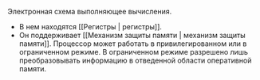 Электронная схема выполняющее вычисления. 
- В нем находятся [[Регистры | регистры]]. 
- Он поддерживает [[Механизм защиты памяти | механизм защиты памяти]]. Процессор может работать в привилегированном или в ограниченном режиме. В ограниченном режиме разрешено лишь преобразовывать информацию в отведенной области оперативной памяти.